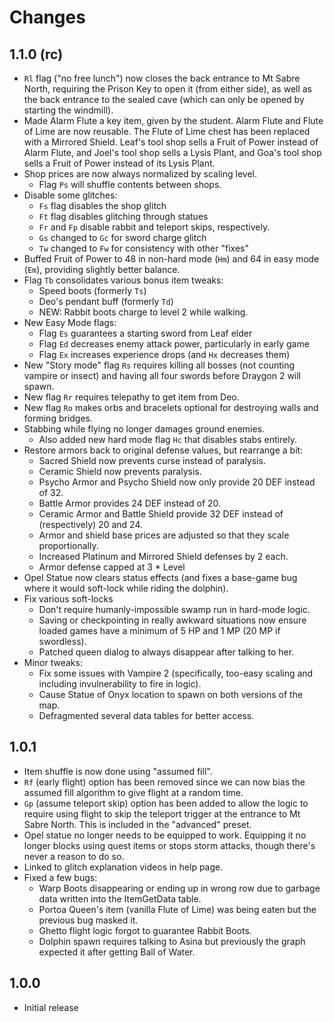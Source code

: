 # Changes

## 1.1.0 (rc)
* `Rl` flag ("no free lunch") now closes the back entrance to Mt Sabre North,
  requiring the Prison Key to open it (from either side), as well as the back
  entrance to the sealed cave (which can only be opened by starting the
  windmill).
* Made Alarm Flute a key item, given by the student.  Alarm Flute and
  Flute of Lime are now reusable.  The Flute of Lime chest has been
  replaced with a Mirrored Shield.  Leaf's tool shop sells a Fruit of
  Power instead of Alarm Flute, and Joel's tool shop sells a Lysis
  Plant, and Goa's tool shop sells a Fruit of Power instead of its
  Lysis Plant.
* Shop prices are now always normalized by scaling level.
    * Flag `Ps` will shuffle contents between shops.
* Disable some glitches:
    * `Fs` flag disables the shop glitch
    * `Ft` flag disables glitching through statues
    * `Fr` and `Fp` disable rabbit and teleport skips, respectively.
    * `Gs` changed to `Gc` for sword charge glitch
    * `Tw` changed to `Fw` for consistency with other "fixes"
* Buffed Fruit of Power to 48 in non-hard mode (`Hm`) and 64 in easy
  mode (`Em`), providing slightly better balance.
* Flag `Tb` consolidates various bonus item tweaks:
    * Speed boots (formerly `Ts`)
    * Deo's pendant buff (formerly `Td`)
    * NEW: Rabbit boots charge to level 2 while walking.
* New Easy Mode flags:
    * Flag `Es` guarantees a starting sword from Leaf elder
    * Flag `Ed` decreases enemy attack power, particularly in early game
    * Flag `Ex` increases experience drops (and `Hx` decreases them)
* New "Story mode" flag `Rs` requires killing all bosses (not counting vampire
  or insect) and having all four swords before Draygon 2 will spawn.
* New flag `Rr` requires telepathy to get item from Deo.
* New flag `Ro` makes orbs and bracelets optional for destroying walls and
  forming bridges.
* Stabbing while flying no longer damages ground enemies.
    * Also added new hard mode flag `Hc` that disables stabs entirely.
* Restore armors back to original defense values, but rearrange a bit:
    * Sacred Shield now prevents curse instead of paralysis.
    * Ceramic Shield now prevents paralysis.
    * Psycho Armor and Psycho Shield now only provide 20 DEF instead of 32.
    * Battle Armor provides 24 DEF instead of 20.
    * Ceramic Armor and Battle Shield provide 32 DEF instead of (respectively)
      20 and 24.
    * Armor and shield base prices are adjusted so that they scale
      proportionally.
    * Increased Platinum and Mirrored Shield defenses by 2 each.
    * Armor defense capped at 3 * Level
* Opel Statue now clears status effects (and fixes a base-game bug
  where it would soft-lock while riding the dolphin).
* Fix various soft-locks
    * Don't require humanly-impossible swamp run in hard-mode logic.
    * Saving or checkpointing in really awkward situations now ensure loaded
      games have a minimum of 5 HP and 1 MP (20 MP if swordless).
    * Patched queen dialog to always disappear after talking to her.
* Minor tweaks:
    * Fix some issues with Vampire 2 (specifically, too-easy scaling and including
      invulnerability to fire in logic).
    * Cause Statue of Onyx location to spawn on both versions of the map.
    * Defragmented several data tables for better access.


## 1.0.1
* Item shuffle is now done using "assumed fill".
* `Rf` (early flight) option has been removed since we can now bias
  the assumed fill algorithm to give flight at a random time.
* `Gp` (assume teleport skip) option has been added to allow the logic
  to require using flight to skip the teleport trigger at the entrance
  to Mt Sabre North.  This is included in the "advanced" preset.
* Opel statue no longer needs to be equipped to work.  Equipping it
  no longer blocks using quest items or stops storm attacks, though
  there's never a reason to do so.
* Linked to glitch explanation videos in help page.
* Fixed a few bugs:
    * Warp Boots disappearing or ending up in wrong row due to garbage
      data written into the ItemGetData table.
    * Portoa Queen's item (vanilla Flute of Lime) was being eaten but
      the previous bug masked it.
    * Ghetto flight logic forgot to guarantee Rabbit Boots.
    * Dolphin spawn requires talking to Asina but previously the graph
      expected it after getting Ball of Water.

## 1.0.0
* Initial release
